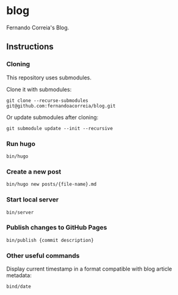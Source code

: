 # blog

Fernando Correia's Blog.


## Instructions

### Cloning

This repository uses submodules.

Clone it with submodules:

```
git clone --recurse-submodules git@github.com:fernandoacorreia/blog.git
```

Or update submodules after cloning:

```
git submodule update --init --recursive
```

### Run hugo

```
bin/hugo
```

### Create a new post

```
bin/hugo new posts/{file-name}.md
```

### Start local server

```
bin/server
```

### Publish changes to GitHub Pages

```
bin/publish {commit description}
```

### Other useful commands

Display current timestamp in a format compatible with blog article metadata:

```
bind/date
```
